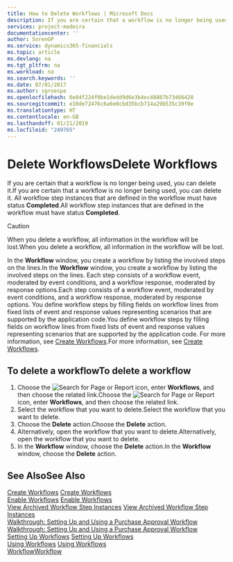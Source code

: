 ```yaml
---
title: How to Delete Workflows | Microsoft Docs
description: If you are certain that a workflow is no longer being used, you can delete it. All workflow step instances that are defined in the workflow must have status **Completed**.
services: project-madeira
documentationcenter: ''
author: SorenGP
ms.service: dynamics365-financials
ms.topic: article
ms.devlang: na
ms.tgt_pltfrm: na
ms.workload: na
ms.search.keywords: ''
ms.date: 07/01/2017
ms.author: sgroespe
ms.openlocfilehash: 6e84f224f0be1dedd9d6e3b4ec48887b73466428
ms.sourcegitcommit: e10de72476c6a6e0cbd35bcb714a29b535c39f0e
ms.translationtype: HT
ms.contentlocale: en-GB
ms.lasthandoff: 01/21/2019
ms.locfileid: "249765"
---
```

# <a name="delete-workflows"></a><span data-ttu-id="8f088-104">Delete Workflows</span><span class="sxs-lookup"><span data-stu-id="8f088-104">Delete Workflows</span></span>
<span data-ttu-id="8f088-105">If you are certain that a workflow is no longer being used, you can delete it.</span><span class="sxs-lookup"><span data-stu-id="8f088-105">If you are certain that a workflow is no longer being used, you can delete it.</span></span> <span data-ttu-id="8f088-106">All workflow step instances that are defined in the workflow must have status **Completed**.</span><span class="sxs-lookup"><span data-stu-id="8f088-106">All workflow step instances that are defined in the workflow must have status **Completed**.</span></span>  

> [!CAUTION]  
>  <span data-ttu-id="8f088-107">When you delete a workflow, all information in the workflow will be lost.</span><span class="sxs-lookup"><span data-stu-id="8f088-107">When you delete a workflow, all information in the workflow will be lost.</span></span>  

 <span data-ttu-id="8f088-108">In the **Workflow** window, you create a workflow by listing the involved steps on the lines.</span><span class="sxs-lookup"><span data-stu-id="8f088-108">In the **Workflow** window, you create a workflow by listing the involved steps on the lines.</span></span> <span data-ttu-id="8f088-109">Each step consists of a workflow event, moderated by event conditions, and a workflow response, moderated by response options.</span><span class="sxs-lookup"><span data-stu-id="8f088-109">Each step consists of a workflow event, moderated by event conditions, and a workflow response, moderated by response options.</span></span> <span data-ttu-id="8f088-110">You define workflow steps by filling fields on workflow lines from fixed lists of event and response values representing scenarios that are supported by the application code.</span><span class="sxs-lookup"><span data-stu-id="8f088-110">You define workflow steps by filling fields on workflow lines from fixed lists of event and response values representing scenarios that are supported by the application code.</span></span> <span data-ttu-id="8f088-111">For more information, see [Create Workflows](across-how-to-create-workflows.md).</span><span class="sxs-lookup"><span data-stu-id="8f088-111">For more information, see [Create Workflows](across-how-to-create-workflows.md).</span></span>  

## <a name="to-delete-a-workflow"></a><span data-ttu-id="8f088-112">To delete a workflow</span><span class="sxs-lookup"><span data-stu-id="8f088-112">To delete a workflow</span></span>  
1.  <span data-ttu-id="8f088-113">Choose the ![Search for Page or Report](media/ui-search/search_small.png "Search for Page or Report icon") icon, enter **Workflows**, and then choose the related link.</span><span class="sxs-lookup"><span data-stu-id="8f088-113">Choose the ![Search for Page or Report](media/ui-search/search_small.png "Search for Page or Report icon") icon, enter **Workflows**, and then choose the related link.</span></span>  
2.  <span data-ttu-id="8f088-114">Select the workflow that you want to delete.</span><span class="sxs-lookup"><span data-stu-id="8f088-114">Select the workflow that you want to delete.</span></span>  
3.  <span data-ttu-id="8f088-115">Choose the **Delete** action.</span><span class="sxs-lookup"><span data-stu-id="8f088-115">Choose the **Delete** action.</span></span>  
4.  <span data-ttu-id="8f088-116">Alternatively, open the workflow that you want to delete.</span><span class="sxs-lookup"><span data-stu-id="8f088-116">Alternatively, open the workflow that you want to delete.</span></span>  
5.  <span data-ttu-id="8f088-117">In the **Workflow** window, choose the **Delete** action.</span><span class="sxs-lookup"><span data-stu-id="8f088-117">In the **Workflow** window, choose the **Delete** action.</span></span>  

## <a name="see-also"></a><span data-ttu-id="8f088-118">See Also</span><span class="sxs-lookup"><span data-stu-id="8f088-118">See Also</span></span>  
 <span data-ttu-id="8f088-119">[Create Workflows](across-how-to-create-workflows.md) </span><span class="sxs-lookup"><span data-stu-id="8f088-119">[Create Workflows](across-how-to-create-workflows.md) </span></span>  
 <span data-ttu-id="8f088-120">[Enable Workflows](across-how-to-enable-workflows.md) </span><span class="sxs-lookup"><span data-stu-id="8f088-120">[Enable Workflows](across-how-to-enable-workflows.md) </span></span>  
 <span data-ttu-id="8f088-121">[View Archived Workflow Step Instances](across-how-to-view-archived-workflow-step-instances.md) </span><span class="sxs-lookup"><span data-stu-id="8f088-121">[View Archived Workflow Step Instances](across-how-to-view-archived-workflow-step-instances.md) </span></span>  
 <span data-ttu-id="8f088-122">[Walkthrough: Setting Up and Using a Purchase Approval Workflow](walkthrough-setting-up-and-using-a-purchase-approval-workflow.md) </span><span class="sxs-lookup"><span data-stu-id="8f088-122">[Walkthrough: Setting Up and Using a Purchase Approval Workflow](walkthrough-setting-up-and-using-a-purchase-approval-workflow.md) </span></span>  
 <span data-ttu-id="8f088-123">[Setting Up Workflows](across-set-up-workflows.md) </span><span class="sxs-lookup"><span data-stu-id="8f088-123">[Setting Up Workflows](across-set-up-workflows.md) </span></span>  
 <span data-ttu-id="8f088-124">[Using Workflows](across-use-workflows.md) </span><span class="sxs-lookup"><span data-stu-id="8f088-124">[Using Workflows](across-use-workflows.md) </span></span>  
 [<span data-ttu-id="8f088-125">Workflow</span><span class="sxs-lookup"><span data-stu-id="8f088-125">Workflow</span></span>](across-workflow.md)   
